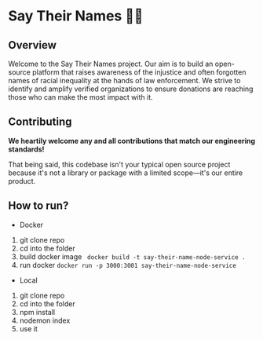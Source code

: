 
# Say Their Names ✊🏿

## Overview

Welcome to the Say Their Names project. Our aim is to build an open-source platform that raises awareness of the injustice and often forgotten names of racial inequality at the hands of law enforcement. We strive to identify and amplify verified organizations to ensure donations are reaching those who can make the most impact with it.

## Contributing

**We heartily welcome any and all contributions that match our engineering standards!**

That being said, this codebase isn't your typical open source project because it's not a library or package with a limited scope—it's our entire product.

## How to run?
- Docker 
1. git clone repo 
2. cd into the folder
3. build docker image ``` docker build -t say-their-name-node-service .```
4. run docker ``` docker run -p 3000:3001 say-their-name-node-service ```

- Local
1. git clone repo 
2. cd into the folder
3. npm install
4. nodemon index
5. use it

